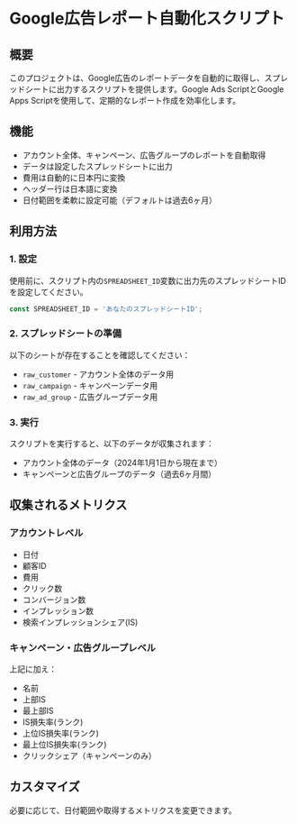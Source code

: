 # Google広告レポート自動化スクリプト

## 概要
このプロジェクトは、Google広告のレポートデータを自動的に取得し、スプレッドシートに出力するスクリプトを提供します。Google Ads ScriptとGoogle Apps Scriptを使用して、定期的なレポート作成を効率化します。

## 機能
- アカウント全体、キャンペーン、広告グループのレポートを自動取得
- データは設定したスプレッドシートに出力
- 費用は自動的に日本円に変換
- ヘッダー行は日本語に変換
- 日付範囲を柔軟に設定可能（デフォルトは過去6ヶ月）

## 利用方法

### 1. 設定
使用前に、スクリプト内の`SPREADSHEET_ID`変数に出力先のスプレッドシートIDを設定してください。

```javascript
const SPREADSHEET_ID = 'あなたのスプレッドシートID'; 
```

### 2. スプレッドシートの準備
以下のシートが存在することを確認してください：
- `raw_customer` - アカウント全体のデータ用
- `raw_campaign` - キャンペーンデータ用
- `raw_ad_group` - 広告グループデータ用

### 3. 実行
スクリプトを実行すると、以下のデータが収集されます：
- アカウント全体のデータ（2024年1月1日から現在まで）
- キャンペーンと広告グループのデータ（過去6ヶ月間）

## 収集されるメトリクス

### アカウントレベル
- 日付
- 顧客ID
- 費用
- クリック数
- コンバージョン数
- インプレッション数
- 検索インプレッションシェア(IS)

### キャンペーン・広告グループレベル
上記に加え：
- 名前
- 上部IS
- 最上部IS
- IS損失率(ランク)
- 上位IS損失率(ランク)
- 最上位IS損失率(ランク)
- クリックシェア（キャンペーンのみ）

## カスタマイズ
必要に応じて、日付範囲や取得するメトリクスを変更できます。
